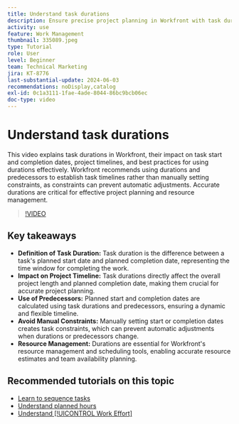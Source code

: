 ```yaml
---
title: Understand task durations
description: Ensure precise project planning in Workfront with task durations influencing timelines, leveraging predecessors for flexibility, avoiding manual constraints, and optimizing resource management and scheduling.
activity: use
feature: Work Management
thumbnail: 335089.jpeg
type: Tutorial
role: User
level: Beginner
team: Technical Marketing
jira: KT-8776
last-substantial-update: 2024-06-03
recommendations: noDisplay,catalog
exl-id: 0c1a3111-1fae-4ade-8044-86bc9bcb06ec
doc-type: video
---
```

# Understand task durations

This video explains task durations in Workfront, their impact on task start and completion dates, project timelines, and best practices for using durations effectively. 
Workfront recommends using durations and predecessors to establish task timelines rather than manually setting constraints, as constraints can prevent automatic adjustments. 
​Accurate durations are critical for effective project planning and resource management.


>[!VIDEO](https://video.tv.adobe.com/v/335089/?quality=12&learn=on&enablevpops)

## Key takeaways

* **Definition of Task Duration:** Task duration is the difference between a task's planned start date and planned completion date, representing the time window for completing the work. ​
* **Impact on Project Timeline:** Task durations directly affect the overall project length and planned completion date, making them crucial for accurate project planning. ​
* **Use of Predecessors:** Planned start and completion dates are calculated using task durations and predecessors, ensuring a dynamic and flexible timeline. ​
* **Avoid Manual Constraints:** Manually setting start or completion dates creates task constraints, which can prevent automatic adjustments when durations or predecessors change. ​
* **Resource Management:** Durations are essential for Workfront's resource management and scheduling tools, enabling accurate resource estimates and team availability planning. ​


## Recommended tutorials on this topic

* [Learn to sequence tasks](/help/manage-work/tasks/learn-to-sequence-tasks.md)
* [Understand planned hours](/help/manage-work/tasks/understand-planned-hours.md)
* [Understand [!UICONTROL Work Effort]](/help/manage-work/tasks/understand-work-effort.md)


